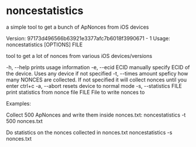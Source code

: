 # noncestatistics
a simple tool to get a bunch of ApNonces from iOS devices

Version: 97173d496566b63921e3377afc7b6018f3990671 - 1
Usage: noncestatistics [OPTIONS] FILE

tool to get a lot of nonces from various iOS devices/versions

  -h, --help             prints usage information
  -e, --ecid ECID        manually specify ECID of the device. Uses any device if not specified
  -t, --times amount     speficy how many NONCES are collected. If not specified it will collect nonces until you enter ctrl+c
  -a, --abort            resets device to normal mode
  -s, --statistics FILE  print statistics from nonce file
  FILE                   File to write nonces to

Examples:

Collect 500 ApNonces and write them inside nonces.txt:
        noncestatistics -t 500 nonces.txt

Do statistics on the nonces collected in nonces.txt
        noncestatistics -s nonces.txt


